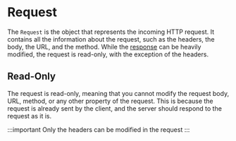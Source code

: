 # Request

The `Request` is the object that represents the incoming HTTP request. It contains all the information about the request, such as the headers, the body, the URL, and the method. While the [response](./../response/overview) can be heavily modified, the request is read-only, with the exception of the headers.

## Read-Only

The request is read-only, meaning that you cannot modify the request body, URL, method, or any other property of the request. This is because the request is already sent by the client, and the server should respond to the request as it is.

:::important
Only the headers can be modified in the request
:::
